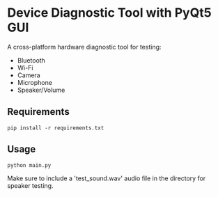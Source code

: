 
# Device Diagnostic Tool with PyQt5 GUI

A cross-platform hardware diagnostic tool for testing:
- Bluetooth
- Wi-Fi
- Camera
- Microphone
- Speaker/Volume

## Requirements

```
pip install -r requirements.txt
```

## Usage

```
python main.py
```

Make sure to include a 'test_sound.wav' audio file in the directory for speaker testing.
